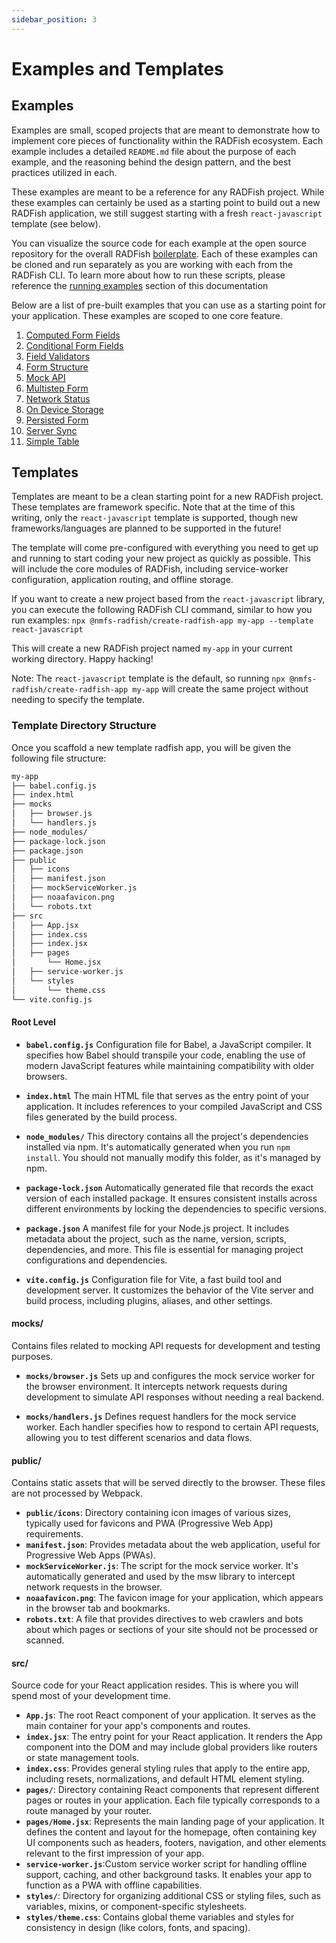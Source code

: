 ```yaml
---
sidebar_position: 3
---
```


# Examples and Templates

## Examples

Examples are small, scoped projects that are meant to demonstrate how to implement core pieces of functionality within the RADFish ecosystem. Each example includes a detailed `README.md` file about the purpose of each example, and the reasoning behind the design pattern, and the best practices utilized in each.

These examples are meant to be a reference for any RADFish project. While these examples can certainly be used as a starting point to build out a new RADFish application, we still suggest starting with a fresh `react-javascript` template (see below).

You can visualize the source code for each example at the open source repository for the overall RADFish [boilerplate](https://github.com/NMFS-RADFish/boilerplate/tree/main/examples). Each of these examples can be cloned and run separately as you are working with each from the RADFish CLI. To learn more about how to run these scripts, please reference the [running examples](./building-your-application/available-scripts/running-example) section of this documentation

Below are a list of pre-built examples that you can use as a starting point for your application. These examples are scoped to one core feature.

1. [Computed Form Fields](https://github.com/NMFS-RADFish/boilerplate/blob/main/examples/computed-form-fields/README.md)
1. [Conditional Form Fields](https://github.com/NMFS-RADFish/boilerplate/blob/main/examples/conditional-form-fields/README.md)
1. [Field Validators](https://github.com/NMFS-RADFish/boilerplate/blob/main/examples/field-validators/README.md)
1. [Form Structure](https://github.com/NMFS-RADFish/boilerplate/blob/main/examples/form-structure/README.md)
1. [Mock API](https://github.com/NMFS-RADFish/boilerplate/blob/main/examples/mock-api/README.md)
1. [Multistep Form](https://github.com/NMFS-RADFish/boilerplate/blob/main/examples/multistep-form/README.md)
1. [Network Status](https://github.com/NMFS-RADFish/boilerplate/blob/main/examples/network-status/README.md)
1. [On Device Storage](https://github.com/NMFS-RADFish/boilerplate/blob/main/examples/on-device-storage/README.md)
1. [Persisted Form](https://github.com/NMFS-RADFish/boilerplate/blob/main/examples/persisted-form/README.md)
1. [Server Sync](https://github.com/NMFS-RADFish/boilerplate/blob/main/examples/server-sync/README.md)
1. [Simple Table](https://github.com/NMFS-RADFish/boilerplate/blob/main/examples/simple-table/README.md)

## Templates

Templates are meant to be a clean starting point for a new RADFish project. These templates are framework specific. Note that at the time of this writing, only the `react-javascript` template is supported, though new frameworks/languages are planned to be supported in the future!

The template will come pre-configured with everything you need to get up and running to start coding your new project as quickly as possible. This will include the core modules of RADFish, including service-worker configuration, application routing, and offline storage.

If you want to create a new project based from the `react-javascript` library, you can execute the following RADFish CLI command, similar to how you run examples: `npx @nmfs-radfish/create-radfish-app my-app --template react-javascript`

This will create a new RADFish project named `my-app` in your current working directory. Happy hacking!

Note: The `react-javascript` template is the default, so running `npx @nmfs-radfish/create-radfish-app my-app` will create the same project without needing to specify the template.

### Template Directory Structure

Once you scaffold a new template radfish app, you will be given the following file structure:

```bash
my-app
├── babel.config.js
├── index.html
├── mocks
│   ├── browser.js
│   └── handlers.js
├── node_modules/
├── package-lock.json
├── package.json
├── public
│   ├── icons
│   ├── manifest.json
│   ├── mockServiceWorker.js
│   ├── noaafavicon.png
│   └── robots.txt
├── src
│   ├── App.jsx
│   ├── index.css
│   ├── index.jsx
│   ├── pages
│       └── Home.jsx
│   ├── service-worker.js
│   └── styles
│       └── theme.css
└── vite.config.js
```

#### Root Level

- **`babel.config.js`** Configuration file for Babel, a JavaScript compiler. It specifies how Babel should transpile your code, enabling the use of modern JavaScript features while maintaining compatibility with older browsers.

- **`index.html`** The main HTML file that serves as the entry point of your application. It includes references to your compiled JavaScript and CSS files generated by the build process.

- **`node_modules/`** This directory contains all the project's dependencies installed via npm. It's automatically generated when you run `npm install`. You should not manually modify this folder, as it's managed by npm.

- **`package-lock.json`** Automatically generated file that records the exact version of each installed package. It ensures consistent installs across different environments by locking the dependencies to specific versions.

- **`package.json`** A manifest file for your Node.js project. It includes metadata about the project, such as the name, version, scripts, dependencies, and more. This file is essential for managing project configurations and dependencies.

- **`vite.config.js`** Configuration file for Vite, a fast build tool and development server. It customizes the behavior of the Vite server and build process, including plugins, aliases, and other settings.

#### mocks/

Contains files related to mocking API requests for development and testing purposes.

- **`mocks/browser.js`** Sets up and configures the mock service worker for the browser environment. It intercepts network requests during development to simulate API responses without needing a real backend.

- **`mocks/handlers.js`** Defines request handlers for the mock service worker. Each handler specifies how to respond to certain API requests, allowing you to test different scenarios and data flows.

#### public/

Contains static assets that will be served directly to the browser. These files are not processed by Webpack.

- **`public/icons`**: Directory containing icon images of various sizes, typically used for favicons and PWA (Progressive Web App) requirements.
- **`manifest.json`**: Provides metadata about the web application, useful for Progressive Web Apps (PWAs).
- **`mockServiceWorker.js`**: The script for the mock service worker. It's automatically generated and used by the msw library to intercept network requests in the browser.
- **`noaafavicon.png`**: The favicon image for your application, which appears in the browser tab and bookmarks.
- **`robots.txt`**: A file that provides directives to web crawlers and bots about which pages or sections of your site should not be processed or scanned.

#### src/

Source code for your React application resides. This is where you will spend most of your development time.

- **`App.js`**: The root React component of your application. It serves as the main container for your app's components and routes.
- **`index.jsx`**: The entry point for your React application. It renders the App component into the DOM and may include global providers like routers or state management tools.
- **`index.css`**: Provides general styling rules that apply to the entire app, including resets, normalizations, and default HTML element styling.
- **`pages/`**: Directory containing React components that represent different pages or routes in your application. Each file typically corresponds to a route managed by your router.
- **`pages/Home.jsx`**: Represents the main landing page of your application. It defines the content and layout for the homepage, often containing key UI components such as headers, footers, navigation, and other elements relevant to the first impression of your app.
- **`service-worker.js`**:Custom service worker script for handling offline support, caching, and other background tasks. It enables your app to function as a PWA with offline capabilities.
- **`styles/`**: Directory for organizing additional CSS or styling files, such as variables, mixins, or component-specific stylesheets.
- **`styles/theme.css`**: Contains global theme variables and styles for consistency in design (like colors, fonts, and spacing).

